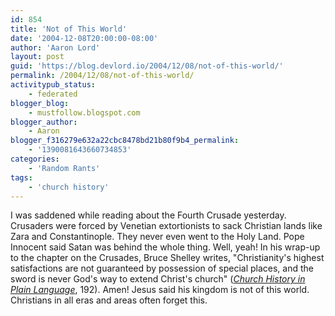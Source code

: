 ```yaml
---
id: 854
title: 'Not of This World'
date: '2004-12-08T20:00:00-08:00'
author: 'Aaron Lord'
layout: post
guid: 'https://blog.devlord.io/2004/12/08/not-of-this-world/'
permalink: /2004/12/08/not-of-this-world/
activitypub_status:
    - federated
blogger_blog:
    - mustfollow.blogspot.com
blogger_author:
    - Aaron
blogger_f316279e632a22cbc8478bd21b80f9b4_permalink:
    - '1390081643660734853'
categories:
    - 'Random Rants'
tags:
    - 'church history'
---
```


I was saddened while reading about the Fourth Crusade yesterday. Crusaders were forced by Venetian extortionists to sack Christian lands like Zara and Constantinople. They never even went to the Holy Land. Pope Innocent said Satan was behind the whole thing. Well, yeah! In his wrap-up to the chapter on the Crusades, Bruce Shelley writes, "Christianity's highest satisfactions are not guaranteed by possession of special places, and the sword is never God's way to extend Christ's church" (<a href="http://www.amazon.com/exec/obidos/ASIN/0849938619/lbmusic"><em>Church History in Plain Language</em></a>, 192). Amen! Jesus said his kingdom is not of this world. Christians in all eras and areas often forget this.
<div class="blogger-post-footer"><img src="" alt="" width="1" height="1" /></div>